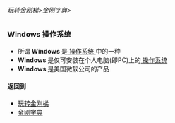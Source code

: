 ###### 玩转金刚梯>金刚字典>
### Windows 操作系统

- 所谓<strong> Windows </strong>是[ 操作系统 ](https://github.com/a2zitpro/web/blob/master/LadderFree/kkDictionary/OS.md)中的一种
- <strong> Windows </strong> 是仅可安装在个人电脑(即PC)上的[ 操作系统 ](https://github.com/a2zitpro/web/blob/master/LadderFree/kkDictionary/OS.md)
- <strong> Windows </strong> 是美国微软公司的产品

#### 返回到
- [玩转金刚梯](https://github.com/a2zitpro/web/blob/master/LadderFree/A.md)
- [金刚字典](https://github.com/a2zitpro/web/blob/master/LadderFree/kkDictionary/KKDictionary.md)



